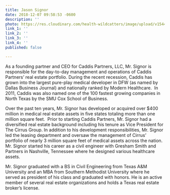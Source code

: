 ```yaml
---
title: Jason Signor
date: 2018-12-07 09:58:53 -0600
description: ''
photo: https://res.cloudinary.com/health-wildcatters/image/upload/v1544198348/image.png
link_1: ''
link_2: ''
link_3: ''
link_4: ''
published: false

---
```

As a founding partner and CEO for Caddis Partners, LLC, Mr. Signor is responsible for the day-to-day management and operations of Caddis Partners’ real estate portfolio. During the recent recession, Caddis has grown into the largest pure-play medical developer in DFW (as named by Dallas Business Journal) and nationally ranked by Modern Healthcare.  In 2011, Caddis was also named one of the 100 fastest growing companies in North Texas by the SMU Cox School of Business.

Over the past ten years, Mr. Signor has developed or acquired over $400 million in medical real estate assets in five states totaling more than one million square feet.  Prior to starting Caddis Partners, Mr. Signor had a diversified real estate background including his tenure as Vice President for The Cirrus Group. In addition to his development responsibilities, Mr. Signor led the leasing department and oversaw the management of Cirrus’ portfolio of nearly 3 million square feet of medical assets across the nation. Mr. Signor started his career as a civil engineer with Gresham Smith and Partners in Nashville, Tennessee where he designed various healthcare assets.

Mr. Signor graduated with a BS in Civil Engineering from Texas A&M University and an MBA from Southern Methodist University where he served as president of his class and graduated with honors. He is an active member of several real estate organizations and holds a Texas real estate broker’s license.